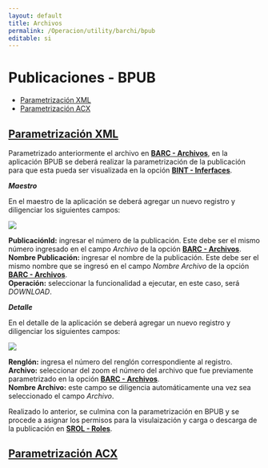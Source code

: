 ```yaml
---
layout: default
title: Archivos
permalink: /Operacion/utility/barchi/bpub
editable: si
---
```


# Publicaciones - BPUB

- [Parametrización XML](http://docs.oasiscom.com/Operacion/utility/barchi/bpub#parametrización-xml)
- [Parametrización ACX](http://docs.oasiscom.com/Operacion/utility/barchi/bpub#parametrización-acx)

## [Parametrización XML](http://docs.oasiscom.com/Operacion/utility/barchi/bpub#parametrización-xml)

Parametrizado anteriormente el archivo en [**BARC - Archivos**](http://docs.oasiscom.com/Operacion/utility/barchi/barc), en la aplicación BPUB se deberá realizar la parametrización de la publicación para que esta pueda ser visualizada en la opción [**BINT - Inferfaces**](http://docs.oasiscom.com/Operacion/utility/barchi/bint).  

**_Maestro_**

En el maestro de la aplicación se deberá agregar un nuevo registro y diligenciar los siguientes campos:

![](BPUB1.png)


**PublicaciónId:** ingresar el número de la publicación. Este debe ser el mismo número ingresado en el campo _Archivo_ de la opción [**BARC - Archivos**](http://docs.oasiscom.com/Operacion/utility/barchi/barc).  
**Nombre Publicación:** ingresar el nombre de la publicación. Este debe ser el mismo nombre que se ingresó en el campo _Nombre Archivo_ de la opción [**BARC - Archivos**](http://docs.oasiscom.com/Operacion/utility/barchi/barc).  
**Operación:** seleccionar la funcionalidad a ejecutar, en este caso, será _DOWNLOAD_.  


**_Detalle_**

En el detalle de la aplicación se deberá agregar un nuevo registro y diligenciar los siguientes campos:

![](BPUB2.png)

**Renglón:** ingresa el número del renglón correspondiente al registro.  
**Archivo:** seleccionar del zoom el número del archivo que fue previamente parametrizado en la opción [**BARC - Archivos**](http://docs.oasiscom.com/Operacion/utility/barchi/barc).  
**Nombre Archivo:** este campo se diligencia automáticamente una vez sea seleccionado el campo _Archivo_.


Realizado lo anterior, se culmina con la parametrización en BPUB y se procede a asignar los permisos para la visulaización y carga o descarga de la publicación en [**SROL - Roles**](http://docs.oasiscom.com/Operacion/system/sacceso/srol).

## [Parametrización ACX](http://docs.oasiscom.com/Operacion/utility/barchi/bpub#parametrización-acx)

